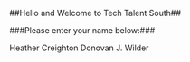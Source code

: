 ##Hello and Welcome to Tech Talent South##

###Please enter your name below:###

Heather Creighton
Donovan J. Wilder
